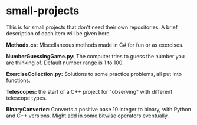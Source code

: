# small-projects
This is for small projects that don't need their own repositories. 
A brief description of each item will be given here.

**Methods.cs:** Miscellaneous methods made in C# for fun or as exercises.

**NumberGuessingGame.py:** The computer tries to guess the number you are thinking of. Default number range is 1 to 100.

**ExerciseCollection.py:** Solutions to some practice problems, all put into functions. 

**Telescopes:** the start of a C++ project for "observing" with different telescope types.

**BinaryConverter:** Converts a positive base 10 integer to binary, with Python and C++ versions. Might add in some bitwise operators eventually.
